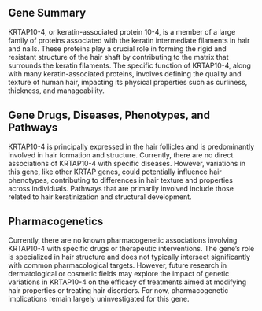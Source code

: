 ## Gene Summary
KRTAP10-4, or keratin-associated protein 10-4, is a member of a large family of proteins associated with the keratin intermediate filaments in hair and nails. These proteins play a crucial role in forming the rigid and resistant structure of the hair shaft by contributing to the matrix that surrounds the keratin filaments. The specific function of KRTAP10-4, along with many keratin-associated proteins, involves defining the quality and texture of human hair, impacting its physical properties such as curliness, thickness, and manageability.

## Gene Drugs, Diseases, Phenotypes, and Pathways
KRTAP10-4 is principally expressed in the hair follicles and is predominantly involved in hair formation and structure. Currently, there are no direct associations of KRTAP10-4 with specific diseases. However, variations in this gene, like other KRTAP genes, could potentially influence hair phenotypes, contributing to differences in hair texture and properties across individuals. Pathways that are primarily involved include those related to hair keratinization and structural development.

## Pharmacogenetics
Currently, there are no known pharmacogenetic associations involving KRTAP10-4 with specific drugs or therapeutic interventions. The gene’s role is specialized in hair structure and does not typically intersect significantly with common pharmacological targets. However, future research in dermatological or cosmetic fields may explore the impact of genetic variations in KRTAP10-4 on the efficacy of treatments aimed at modifying hair properties or treating hair disorders. For now, pharmacogenetic implications remain largely uninvestigated for this gene.